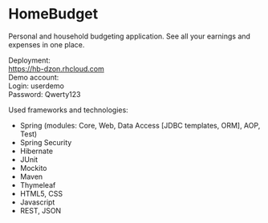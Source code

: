 # HomeBudget
Personal and household budgeting application. See all your earnings and expenses in one place.  

Deployment:  
https://hb-dzon.rhcloud.com  
Demo account:  
Login: userdemo  
Password: Qwerty123  


Used frameworks and technologies:
- Spring (modules: Core, Web, Data Access [JDBC templates, ORM], AOP, Test)
- Spring Security
- Hibernate
- JUnit
- Mockito
- Maven
- Thymeleaf
- HTML5, CSS
- Javascript
- REST, JSON
